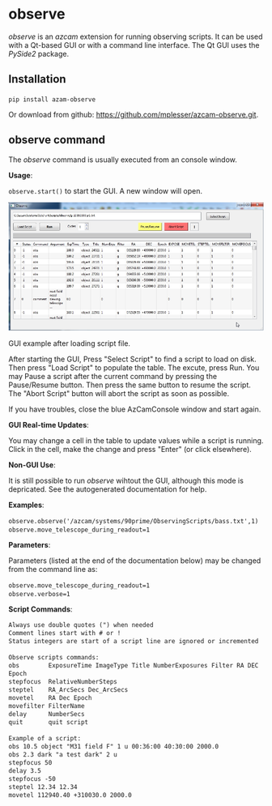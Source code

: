 # observe

*observe* is an *azcam* extension for running observing scripts. It can be used
with a Qt-based GUI or with a command line interface. The Qt GUI uses the *PySide2* package.

## Installation

`pip install azam-observe`

Or download from github: https://github.com/mplesser/azcam-observe.git.

## observe command

The *observe* command is usually executed from an console window. 

**Usage**:

   `observe.start()` to start the GUI.  A new window will open.

![GUI example after loading script file.](observe_gui.jpg)

   GUI example after loading script file.
   
   After starting the GUI, Press "Select Script" to find a script to load on disk. 
   Then press "Load Script" to populate the table.  The excute, press Run.
   You may Pause a script after the current command by pressing the Pause/Resume button. 
   Then press the same button to resume the script.  The "Abort Script" button will 
   abort the script as soon as possible.
   
   If you have troubles, close the blue AzCamConsole window and start again.
   
**GUI Real-time Updates**:

   You may change a cell in the table to update values while a script is running.  Click in the cell, make the change and press "Enter" (or click elsewhere).
   
**Non-GUI Use**:

   It is still possible to run *observe* wihtout the GUI, although this mode is depricated.  See the autogenerated documentation for help.
   
**Examples**:

   `observe.observe('/azcam/systems/90prime/ObservingScripts/bass.txt',1)`\
   `observe.move_telescope_during_readout=1`

**Parameters**:

   Parameters (listed at the end of the documentation below) may be changed from the command line as:
   
   `observe.move_telescope_during_readout=1`\
   `observe.verbose=1`

**Script Commands**:

    Always use double quotes (") when needed
    Comment lines start with # or !
    Status integers are start of a script line are ignored or incremented

    Observe scripts commands:
    obs        ExposureTime ImageType Title NumberExposures Filter RA DEC Epoch
    stepfocus  RelativeNumberSteps
    steptel    RA_ArcSecs Dec_ArcSecs
    movetel    RA Dec Epoch
    movefilter FilterName
    delay      NumberSecs
    quit       quit script

    Example of a script:
    obs 10.5 object "M31 field F" 1 u 00:36:00 40:30:00 2000.0 
    obs 2.3 dark "a test dark" 2 u
    stepfocus 50
    delay 3.5
    stepfocus -50
    steptel 12.34 12.34
    movetel 112940.40 +310030.0 2000.0
